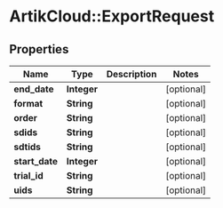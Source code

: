 # ArtikCloud::ExportRequest

## Properties
Name | Type | Description | Notes
------------ | ------------- | ------------- | -------------
**end_date** | **Integer** |  | [optional] 
**format** | **String** |  | [optional] 
**order** | **String** |  | [optional] 
**sdids** | **String** |  | [optional] 
**sdtids** | **String** |  | [optional] 
**start_date** | **Integer** |  | [optional] 
**trial_id** | **String** |  | [optional] 
**uids** | **String** |  | [optional] 


